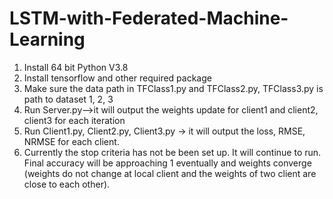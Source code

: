 # LSTM-with-Federated-Machine-Learning
1. Install 64 bit Python V3.8
2. Install tensorflow and other required package
3. Make sure the data path in TFClass1.py and TFClass2.py, TFClass3.py is path to dataset 1, 2, 3
4. Run Server.py-->it will output the weights update for client1 and client2, client3 for each iteration
5. Run Client1.py, Client2.py, Client3.py -> it will output the loss, RMSE, NRMSE for each client.
6. Currently the stop criteria has not be been set up. It will continue to run. Final accuracy will be approaching 1 eventually and weights converge (weights do not change at local client and the weights of two client are close to each other).
